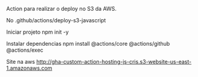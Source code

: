 Action para realizar o deploy no S3 da AWS.

No .github/actions/deploy-s3-javascript

Iniciar projeto
npm init -y

Instalar dependencias
npm install @actions/core @actions/github @actions/exec

Site na aws
http://gha-custom-action-hosting-js-cris.s3-website-us-east-1.amazonaws.com